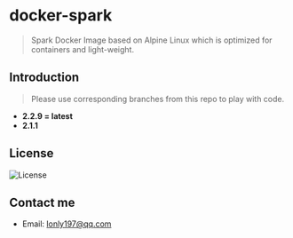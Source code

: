 # docker-spark

 > Spark Docker Image based on Alpine Linux which is optimized for containers and light-weight.

## Introduction

> Please use corresponding branches from this repo to play with code.

- __2.2.9 = latest__
- __2.1.1__

## License

![License](https://img.shields.io/github/license/lonly197/docker-alpine-python.svg)

## Contact me

- Email: <lonly197@qq.com>